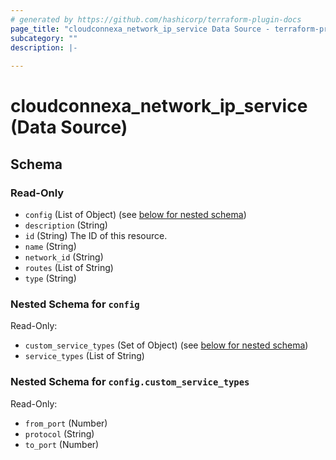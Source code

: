 ```yaml
---
# generated by https://github.com/hashicorp/terraform-plugin-docs
page_title: "cloudconnexa_network_ip_service Data Source - terraform-provider-cloudconnexa"
subcategory: ""
description: |-
  
---
```


# cloudconnexa_network_ip_service (Data Source)





<!-- schema generated by tfplugindocs -->
## Schema

### Read-Only

- `config` (List of Object) (see [below for nested schema](#nestedatt--config))
- `description` (String)
- `id` (String) The ID of this resource.
- `name` (String)
- `network_id` (String)
- `routes` (List of String)
- `type` (String)

<a id="nestedatt--config"></a>
### Nested Schema for `config`

Read-Only:

- `custom_service_types` (Set of Object) (see [below for nested schema](#nestedobjatt--config--custom_service_types))
- `service_types` (List of String)

<a id="nestedobjatt--config--custom_service_types"></a>
### Nested Schema for `config.custom_service_types`

Read-Only:

- `from_port` (Number)
- `protocol` (String)
- `to_port` (Number)
